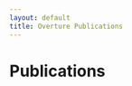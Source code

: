 ```yaml
---
layout: default
title: Overture Publications
---
```


# Publications

<script src="http://bibbase.org/show?bib=https://raw.githubusercontent.com/lausdahl/overturetool.github.io/master/contributors/lausdahl.bib&jsonp=1"></script> 




